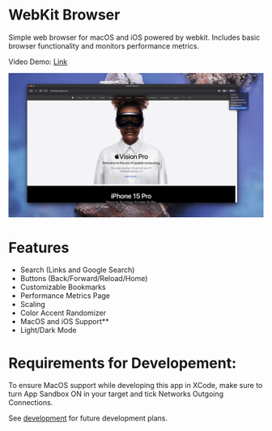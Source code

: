 # WebKit Browser 

Simple web browser for macOS and iOS powered by webkit. Includes basic browser functionality and monitors performance metrics.

Video Demo: [Link](https://observablehq.com/d/ccd757b5ff0c4d8f)

![](gifs/Intro.gif)

# Features
- Search (Links and Google Search)
- Buttons (Back/Forward/Reload/Home)
- Customizable Bookmarks
- Performance Metrics Page
- Scaling
- Color Accent Randomizer
- MacOS and iOS Support**
- Light/Dark Mode


# Requirements for Developement: 
To ensure MacOS support while developing this app in XCode, make sure to turn App Sandbox ON in your target and tick Networks Outgoing Connections. 

See [development](development.md) for future development plans.
